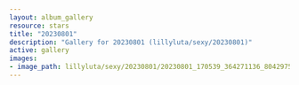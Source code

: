 ```yaml
---
layout: album_gallery
resource: stars
title: "20230801"
description: "Gallery for 20230801 (lillyluta/sexy/20230801)"
active: gallery
images:
- image_path: lillyluta/sexy/20230801/20230801_170539_364271136_804297541345258_5782287828824389922_n.jpg
---
```

